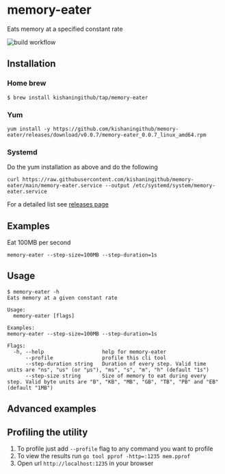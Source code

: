 # memory-eater
Eats memory at a specified constant rate

![build workflow](https://github.com/kishaningithub/memory-eater/actions/workflows/build.yml/badge.svg)

## Installation

### Home brew

```shell
$ brew install kishaningithub/tap/memory-eater
```

### Yum

```shell
yum install -y https://github.com/kishaningithub/memory-eater/releases/download/v0.0.7/memory-eater_0.0.7_linux_amd64.rpm
```

### Systemd

Do the yum installation as above and do the following
```shell
curl https://raw.githubusercontent.com/kishaningithub/memory-eater/main/memory-eater.service --output /etc/systemd/system/memory-eater.service
```

For a detailed list see [releases page](https://github.com/kishaningithub/memory-eater/releases)

## Examples

Eat 100MB per second
```shell
memory-eater --step-size=100MB --step-duration=1s
```

## Usage

```shell
$ memory-eater -h
Eats memory at a given constant rate

Usage:
  memory-eater [flags]

Examples:
memory-eater --step-size=100MB --step-duration=1s

Flags:
  -h, --help                   help for memory-eater
      --profile                profile this cli tool
      --step-duration string   Duration of every step. Valid time units are "ns", "us" (or "µs"), "ms", "s", "m", "h" (default "1s")
      --step-size string       Size of memory to eat during every step. Valid byte units are "B", "KB", "MB", "GB", "TB", "PB" and "EB" (default "1MB")
```

## Advanced examples

## Profiling the utility

1. To profile just add `--profile` flag to any command you want to profile
2. To view the results run `go tool pprof -http=:1235 mem.pprof`
3. Open url `http://localhost:1235` in your browser